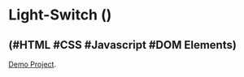 # Light-Switch ()

## (#HTML #CSS #Javascript #DOM Elements)

[Demo Project](https://rahulghosh305.github.io/turtly-venture-task-light-switch/).

